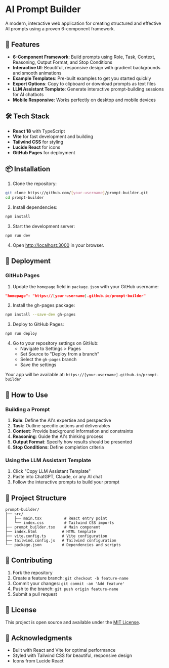 # AI Prompt Builder

A modern, interactive web application for creating structured and effective AI prompts using a proven 6-component framework.

## 🚀 Features

- **6-Component Framework**: Build prompts using Role, Task, Context, Reasoning, Output Format, and Stop Conditions
- **Interactive UI**: Beautiful, responsive design with gradient backgrounds and smooth animations
- **Example Templates**: Pre-built examples to get you started quickly
- **Export Options**: Copy to clipboard or download prompts as text files
- **LLM Assistant Template**: Generate interactive prompt-building sessions for AI chatbots
- **Mobile Responsive**: Works perfectly on desktop and mobile devices

## 🛠️ Tech Stack

- **React 18** with TypeScript
- **Vite** for fast development and building
- **Tailwind CSS** for styling
- **Lucide React** for icons
- **GitHub Pages** for deployment

## 📦 Installation

1. Clone the repository:
```bash
git clone https://github.com/[your-username]/prompt-builder.git
cd prompt-builder
```

2. Install dependencies:
```bash
npm install
```

3. Start the development server:
```bash
npm run dev
```

4. Open [http://localhost:3000](http://localhost:3000) in your browser.

## 🚀 Deployment

### GitHub Pages

1. Update the `homepage` field in `package.json` with your GitHub username:
```json
"homepage": "https://[your-username].github.io/prompt-builder"
```

2. Install the gh-pages package:
```bash
npm install --save-dev gh-pages
```

3. Deploy to GitHub Pages:
```bash
npm run deploy
```

4. Go to your repository settings on GitHub:
   - Navigate to Settings > Pages
   - Set Source to "Deploy from a branch"
   - Select the `gh-pages` branch
   - Save the settings

Your app will be available at: `https://[your-username].github.io/prompt-builder`

## 🎯 How to Use

### Building a Prompt

1. **Role**: Define the AI's expertise and perspective
2. **Task**: Outline specific actions and deliverables
3. **Context**: Provide background information and constraints
4. **Reasoning**: Guide the AI's thinking process
5. **Output Format**: Specify how results should be presented
6. **Stop Conditions**: Define completion criteria

### Using the LLM Assistant Template

1. Click "Copy LLM Assistant Template"
2. Paste into ChatGPT, Claude, or any AI chat
3. Follow the interactive prompts to build your prompt

## 📁 Project Structure

```
prompt-builder/
├── src/
│   ├── main.tsx          # React entry point
│   └── index.css         # Tailwind CSS imports
├── prompt_builder.tsx    # Main component
├── index.html           # HTML template
├── vite.config.ts       # Vite configuration
├── tailwind.config.js   # Tailwind configuration
└── package.json         # Dependencies and scripts
```

## 🤝 Contributing

1. Fork the repository
2. Create a feature branch: `git checkout -b feature-name`
3. Commit your changes: `git commit -am 'Add feature'`
4. Push to the branch: `git push origin feature-name`
5. Submit a pull request

## 📄 License

This project is open source and available under the [MIT License](LICENSE).

## 🙏 Acknowledgments

- Built with React and Vite for optimal performance
- Styled with Tailwind CSS for beautiful, responsive design
- Icons from Lucide React
